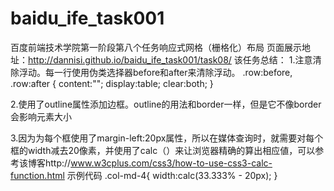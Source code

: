 # baidu_ife_task001
百度前端技术学院第一阶段第八个任务响应式网格（栅格化）布局
页面展示地址：http://dannisi.github.io/baidu_ife_task001/task08/
该任务总结：
1.注意清除浮动。每一行使用伪类选择器before和after来清除浮动。
.row:before, 
.row:after {
    content:"";
    display:table;
    clear:both;
}

2.使用了outline属性添加边框。outline的用法和border一样，但是它不像border
  会影响元素大小


3.因为为每个框使用了margin-left:20px属性，所以在媒体查询时，就需要对每个
 框的width减去20像素，并使用了calc（）来让浏览器精确的算出相应値，可以参
 考该博客http://www.w3cplus.com/css3/how-to-use-css3-calc-function.html
 示例代码
      .col-md-4{
        width:calc(33.333% - 20px);
      }
